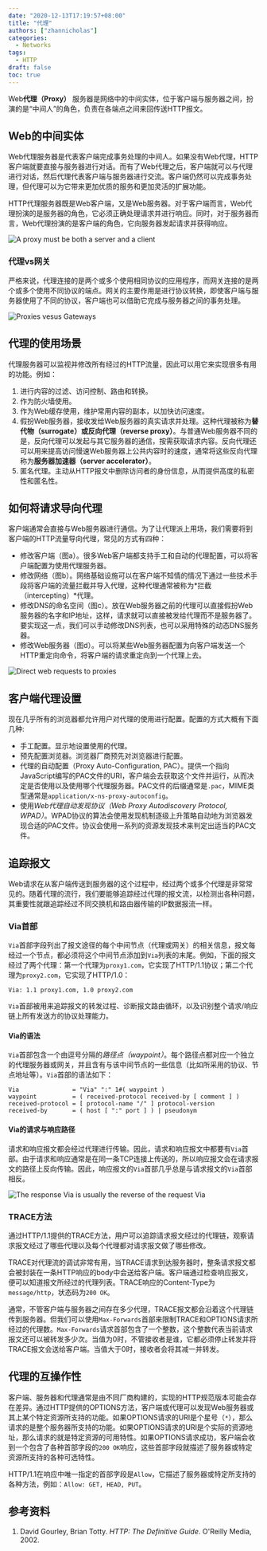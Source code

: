 ```yaml
---
date: "2020-12-13T17:19:57+08:00"
title: "代理"
authors: ["zhannicholas"]
categories:
  - Networks
tags:
  - HTTP
draft: false
toc: true
---
```

Web**代理（Proxy）** 服务器是网络中的中间实体，位于客户端与服务器之间，扮演的是“中间人”的角色，负责在各端点之间来回传送HTTP报文。

## Web的中间实体
Web代理服务器是代表客户端完成事务处理的中间人。如果没有Web代理，HTTP客户端就要直接与服务器进行对话。而有了Web代理之后，客户端就可以与代理进行对话，然后代理代表客户端与服务器进行交流。客户端仍然可以完成事务处理，但代理可以为它带来更加优质的服务和更加灵活的扩展功能。

HTTP代理服务器既是Web客户端，又是Web服务器。对于客户端而言，Web代理扮演的是服务器的角色，它必须正确处理请求并进行响应。同时，对于服务器而言，Web代理扮演的是客户端的角色，它向服务器发起请求并获得响应。

![A proxy must be both a server and a client](/images/computer_networks/http/a-proxy-must-be-both-a-server-and-a-client.png)

### 代理vs网关
严格来说，代理连接的是两个或多个使用相同协议的应用程序，而网关连接的是两个或多个使用不同协议的端点。网关的主要作用是进行协议转换，即使客户端与服务器使用了不同的协议，客户端也可以借助它完成与服务器之间的事务处理。

![Proxies vesus Gateways](/images/computer_networks/http/proxies-versus-gateways.png)

## 代理的使用场景
代理服务器可以监视并修改所有经过的HTTP流量，因此可以用它来实现很多有用的功能。例如：
1. 进行内容的过滤、访问控制、路由和转换。
2. 作为防火墙使用。
3. 作为Web缓存使用，维护常用内容的副本，以加快访问速度。
4. 假扮Web服务器，接收发给Web服务器的真实请求并处理。这种代理被称为**替代物（surrogate）**或**反向代理（reverse proxy）**。与普通Web服务器不同的是，反向代理可以发起与其它服务器的通信，按需获取请求内容。反向代理还可以用来提高访问慢速Web服务器上公共内容时的速度，通常将这些反向代理称为**服务器加速器（server accelerator）**。
5. 匿名代理。主动从HTTP报文中删除访问者的身份信息，从而提供高度的私密性和匿名性。

## 如何将请求导向代理
客户端通常会直接与Web服务器进行通信。为了让代理派上用场，我们需要将到客户端的HTTP流量导向代理，常见的方式有四种：
* 修改客户端（图a）。很多Web客户端都支持手工和自动的代理配置，可以将客户端配置为使用代理服务器。
* 修改网络（图b）。网络基础设施可以在客户端不知情的情况下通过一些技术手段将客户端的流量拦截并导入代理，这种代理通常被称为*拦截（intercepting）*代理。
* 修改DNS的命名空间（图c）。放在Web服务器之前的代理可以直接假扮Web服务器的名字和IP地址，这样，请求就可以直接被发给代理而不是服务器了。要实现这一点，我们可以手动修改DNS列表，也可以采用特殊的动态DNS服务器。
* 修改Web服务器（图d）。可以将某些Web服务器配置为向客户端发送一个HTTP重定向命令，将客户端的请求重定向到一个代理上去。

![Direct web requests to proxies](/images/computer_networks/http/direct-web-requests-to-proxies.png)

## 客户端代理设置
现在几乎所有的浏览器都允许用户对代理的使用进行配置。配置的方式大概有下面几种:
* 手工配置。显示地设置使用的代理。
* 预先配置浏览器。浏览器厂商预先对浏览器进行配置。
* 代理的自动配置（Proxy Auto-Configuration, PAC）。提供一个指向JavaScript编写的PAC文件的URI，客户端会去获取这个文件并运行，从而决定是否使用以及使用哪个代理服务器。PAC文件的后缀通常是`.pac`，MIME类型通常是`application/x-ns-proxy-autoconfig`。
* 使用*Web代理自动发现协议（Web Proxy Autodiscovery Protocol, WPAD）*。WPAD协议的算法会使用发现机制逐级上升策略自动地为浏览器发现合适的PAC文件。协议会使用一系列的资源发现技术来判定出适当的PAC文件。

## 追踪报文
Web请求在从客户端传送到服务器的这个过程中，经过两个或多个代理是非常常见的。随着代理的流行，我们要能够追踪经过代理的报文流，以检测出各种问题，其重要性就跟追踪经过不同交换机和路由器传输的IP数据报流一样。

### Via首部
`Via`首部字段列出了报文途径的每个中间节点（代理或网关）的相关信息，报文每经过一个节点，都必须将这个中间节点添加到`Via`列表的末尾。例如，下面的报文经过了两个代理：第一个代理为`proxy1.com`，它实现了HTTP/1.1协议；第二个代理为`proxy2.com`，它实现了HTTP/1.0：
```
Via: 1.1 proxy1.com, 1.0 proxy2.com
```
`Via`首部被用来追踪报文的转发过程、诊断报文路由循环，以及识别整个请求/响应链上所有发送方的协议处理能力。

#### Via的语法
`Via`首部包含一个由逗号分隔的*路径点（waypoint）*。每个路径点都对应一个独立的代理服务器或网关，并且含有与该中间节点的一些信息（比如所采用的协议、节点地址等）。`Via`首部的语法如下：
```
Via               = "Via" ":" 1#( waypoint )
waypoint          = ( received-protocol received-by [ comment ] )
received-protocol = [ protocol-name "/" ] protocol-version
received-by       = ( host [ ":" port ] ) | pseudonym
```

#### Via的请求与响应路径
请求和响应报文都会经过代理进行传输。因此，请求和响应报文中都要有`Via`首部。由于请求和响应通常是在同一条TCP连接上传送的，所以响应报文会在请求报文的路径上反向传输。因此，响应报文的`Via`首部几乎总是与请求报文的`Via`首部相反。

![The response Via is usually the reverse of the request Via](/images/computer_networks/http/the-response-via-is-usually-the-reverse-of-the-request-via.png)

### TRACE方法
通过HTTP/1.1提供的TRACE方法，用户可以追踪请求报文经过的代理链，观察请求报文经过了哪些代理以及每个代理都对请求报文做了哪些修改。

TRACE对代理流的调试非常有用，当TRACE请求到达服务器时，整条请求报文都会被封装在一条HTTP响应的body中会送给客户端。客户端通过检查响应报文，便可以知道报文所经过的代理列表。TRACE响应的Content-Type为`message/http`，状态码为`200 OK`。

通常，不管客户端与服务器之间存在多少代理，TRACE报文都会沿着这个代理链传到服务器。但我们可以使用`Max-Forwards`首部来限制TRACE和OPTIONS请求所经过的代理数。`Max-Forwards`请求首部包含了一个整数，这个整数代表当前请求报文还可以被转发多少次。当值为0时，不管接收者是谁，它都必须停止转发并将TRACE报文会送给客户端。当值大于0时，接收者会将其减一并转发。

## 代理的互操作性
客户端、服务器和代理通常是由不同厂商构建的，实现的HTTP规范版本可能会存在差异。通过HTTP提供的OPTIONS方法，客户端或代理可以发现Web服务器或其上某个特定资源所支持的功能。如果OPTIONS请求的URI是个星号（`*`），那么请求的是整个服务器所支持的功能。如果OPTIONS请求的URI是个实际的资源地址，那么请求的就是特定资源的可用特性。如果OPTIONS请求成功，客户端会收到一个包含了各种首部字段的`200 OK`响应，这些首部字段就描述了服务器或特定资源所支持的各种可选特性。

HTTP/1.1在响应中唯一指定的首部字段是`Allow`，它描述了服务器或特定所支持的各种方法，例如：`Allow: GET, HEAD, PUT`。

## 参考资料
1. David Gourley, Brian Totty. *HTTP: The Definitive Guide*. O'Reilly Media, 2002.